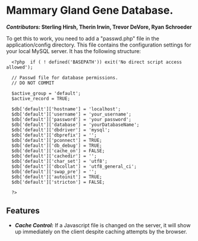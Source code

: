 Mammary Gland Gene Database.
=========

**_Contributors:_ Sterling Hirsh, Therin Irwin, Trevor DeVore, Ryan Schroeder**

To get this to work, you need to add a "passwd.php" file in the
application/config directory. This file contains the configuration settings for
your local MySQL server. It has the following structure:

      <?php  if ( ! defined('BASEPATH')) exit('No direct script access allowed');

      // Passwd file for database permissions.
      // DO NOT COMMIT

      $active_group = 'default';
      $active_record = TRUE;

      $db['default']['hostname'] = 'localhost';
      $db['default']['username'] = 'your_username';
      $db['default']['password'] = 'your password';
      $db['default']['database'] = 'yourDatabaseName';
      $db['default']['dbdriver'] = 'mysql';
      $db['default']['dbprefix'] = '';
      $db['default']['pconnect'] = TRUE;
      $db['default']['db_debug'] = TRUE;
      $db['default']['cache_on'] = FALSE;
      $db['default']['cachedir'] = '';
      $db['default']['char_set'] = 'utf8';
      $db['default']['dbcollat'] = 'utf8_general_ci';
      $db['default']['swap_pre'] = '';
      $db['default']['autoinit'] = TRUE;
      $db['default']['stricton'] = FALSE;

      ?>

Features
--------
 - **_Cache Control:_** If a Javascript file is changed on the server, it will show up immediately on the client despite caching attempts by the browser.
